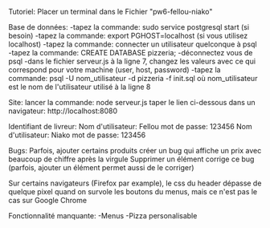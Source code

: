 Tutoriel:
Placer un terminal dans le Fichier "pw6-fellou-niako"

Base de données:
-tapez la commande: sudo service postgresql start (si besoin)
-tapez la commande: export PGHOST=localhost (si vous utilisez localhost)
-tapez la commande: connecter un utilisateur quelconque à psql
-tapez la commande: CREATE DATABASE pizzeria;
-déconnectez vous de psql
-dans le fichier serveur.js à la ligne 7, changez les valeurs
avec ce qui correspond pour votre machine (user, host, password)
-tapez la commande: psql -U nom_utilisateur -d pizzeria -f init.sql
où nom_utilisateur est le nom de l'utilisateur utilisé à la ligne 8

Site:
lancer la commande: node serveur.js
taper le lien ci-dessous dans un navigateur:
http://localhost:8080

Identifiant de livreur:
Nom d'utilisateur: Fellou
mot de passe: 123456
Nom d'utilisateur: Niako
mot de passe: 123456

Bugs:
Parfois, ajouter certains produits créer un bug qui affiche un prix
avec beaucoup de chiffre après la virgule
Supprimer un élément corrige ce bug (parfois, ajouter un
élément permet aussi de le corriger)

Sur certains navigateurs (Firefox par example), le css du header dépasse
de quelque pixel quand on survole les boutons du menus, mais ce n'est pas
le cas sur Google Chrome

Fonctionnalité manquante:
-Menus
-Pizza personalisable